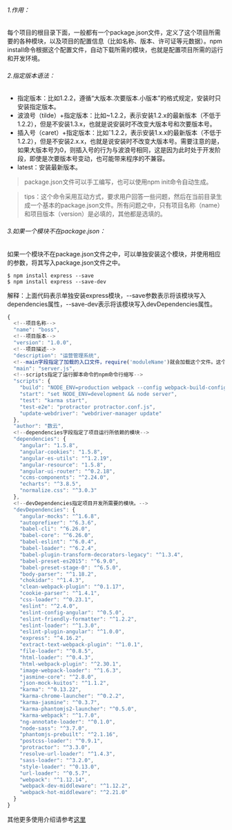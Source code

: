 ###### 1.作用：
每个项目的根目录下面，一般都有一个package.json文件，定义了这个项目所需要的各种模块，以及项目的配置信息（比如名称、版本、许可证等元数据）。npm install命令根据这个配置文件，自动下载所需的模块，也就是配置项目所需的运行和开发环境。

###### 2.指定版本语法：
- 指定版本：比如1.2.2，遵循“大版本.次要版本.小版本”的格式规定，安装时只安装指定版本。
- 波浪号（tilde）+指定版本：比如~1.2.2，表示安装1.2.x的最新版本（不低于1.2.2），但是不安装1.3.x，也就是说安装时不改变大版本号和次要版本号。
- 插入号（caret）+指定版本：比如ˆ1.2.2，表示安装1.x.x的最新版本（不低于1.2.2），但是不安装2.x.x，也就是说安装时不改变大版本号。需要注意的是，如果大版本号为0，则插入号的行为与波浪号相同，这是因为此时处于开发阶段，即使是次要版本号变动，也可能带来程序的不兼容。
- latest：安装最新版本。

>package.json文件可以手工编写，也可以使用npm init命令自动生成。

>tips：这个命令采用互动方式，要求用户回答一些问题，然后在当前目录生成一个基本的package.json文件。所有问题之中，只有项目名称（name）和项目版本（version）是必填的，其他都是选填的。

###### 3.如果一个模块不在package.json：
如果一个模块不在package.json文件之中，可以单独安装这个模块，并使用相应的参数，将其写入package.json文件之中。


```
$ npm install express --save
$ npm install express --save-dev
```
解释：上面代码表示单独安装express模块，--save参数表示将该模块写入dependencies属性，--save-dev表示将该模块写入devDependencies属性。


```javascript
{ 
  <!--项目名称-->
  "name": "boss",
  <!--项目版本-->
  "version": "1.0.0",
  <!--项目描述-->
  "description": "运营管理系统",
  <!--main字段指定了加载的入口文件，require('moduleName')就会加载这个文件。这个字段的默认值是模块根目录下面的index.js。-->
  "main": "server.js",
  <!--scripts指定了运行脚本命令的npm命令行缩写-->
  "scripts": {
    "build": "NODE_ENV=production webpack --config webpack-build-config.js",
    "start": "set NODE_ENV=development && node server",
    "test": "karma start",
    "test-e2e": "protractor protractor.conf.js",
    "update-webdriver": "webdriver-manager update"
  },
  "author": "数云",
  <!--dependencies字段指定了项目运行所依赖的模块-->
  "dependencies": {
    "angular": "1.5.8",
    "angular-cookies": "1.5.8",
    "angular-es-utils": "^1.2.19",
    "angular-resource": "1.5.8",
    "angular-ui-router": "^0.2.18",
    "ccms-components": "^2.24.0",
    "echarts": "^3.8.5",
    "normalize.css": "^3.0.3"
  },
  <!--devDependencies指定项目开发所需要的模块。-->
  "devDependencies": {
    "angular-mocks": "^1.6.8",
    "autoprefixer": "^6.3.6",
    "babel-cli": "^6.26.0",
    "babel-core": "^6.26.0",
    "babel-eslint": "^6.0.4",
    "babel-loader": "^6.2.4",
    "babel-plugin-transform-decorators-legacy": "^1.3.4",
    "babel-preset-es2015": "^6.9.0",
    "babel-preset-stage-0": "^6.5.0",
    "body-parser": "^1.18.2",
    "chokidar": "^1.4.3",
    "clean-webpack-plugin": "^0.1.17",
    "cookie-parser": "^1.4.1",
    "css-loader": "^0.23.1",
    "eslint": "^2.4.0",
    "eslint-config-angular": "^0.5.0",
    "eslint-friendly-formatter": "^1.2.2",
    "eslint-loader": "^1.3.0",
    "eslint-plugin-angular": "^1.0.0",
    "express": "^4.16.2",
    "extract-text-webpack-plugin": "^1.0.1",
    "file-loader": "^0.8.5",
    "html-loader": "^0.4.3",
    "html-webpack-plugin": "^2.30.1",
    "image-webpack-loader": "^1.6.3",
    "jasmine-core": "^2.8.0",
    "json-mock-kuitos": "^1.1.2",
    "karma": "^0.13.22",
    "karma-chrome-launcher": "^0.2.2",
    "karma-jasmine": "^0.3.7",
    "karma-phantomjs2-launcher": "^0.5.0",
    "karma-webpack": "^1.7.0",
    "ng-annotate-loader": "^0.1.0",
    "node-sass": "^3.7.0",
    "phantomjs-prebuilt": "^2.1.16",
    "postcss-loader": "^0.9.1",
    "protractor": "^3.3.0",
    "resolve-url-loader": "^1.4.3",
    "sass-loader": "^3.2.0",
    "style-loader": "^0.13.0",
    "url-loader": "^0.5.7",
    "webpack": "^1.12.14",
    "webpack-dev-middleware": "^1.12.2",
    "webpack-hot-middleware": "^2.21.0"
  }
}

```
其他更多使用介绍请参考[这里](http://javascript.ruanyifeng.com/nodejs/packagejson.html)